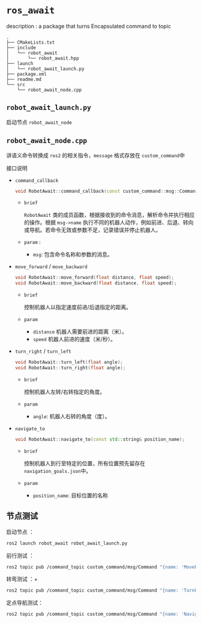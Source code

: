 # `ros_await`

description :  a package that  turns Encapsulated command to topic

```
.
├── CMakeLists.txt
├── include
│   └── robot_await
│       └── robot_await.hpp
├── launch
│   └── robot_await_launch.py
├── package.xml
├── readme.md
└── src
    └── robot_await_node.cpp
```

## `robot_await_launch.py`

启动节点 `robot_await_node` 



## `robot_await_node.cpp`

讲语义命令转换成 `ros2` 的相关指令，`message` 格式存放在 `custom_command`中

接口说明

+ `command_callback` 

  ```C++
  void RobotAwait::command_callback(const custom_command::msg::Command::SharedPtr msg);
  ```

  + `brief `  

    `RobotAwait` 类的成员函数，根据接收到的命令消息，解析命令并执行相应的操作。根据 `msg->name` 执行不同的机器人动作，例如前进、后退、转向或导航。若命令无效或参数不足，记录错误并停止机器人。

  + `param` : 
    + `msg`: 包含命令名称和参数的消息。

+ `move_forward`  / `move_backward`

  ```C++
  void RobotAwait::move_forward(float distance, float speed);
  void RobotAwait::move_backward(float distance, float speed);
  ```

  + `brief` 

    控制机器人以指定速度前进/后退指定的距离。

  + `param` 

    + `distance` 机器人需要前进的距离（米）。
    + `speed` 机器人前进的速度（米/秒）。

+ `turn_right` / `turn_left`

  ```C++
  void RobotAwait::turn_left(float angle);
  void RobotAwait::turn_right(float angle);
  ```

  + `brief` 

    控制机器人左转/右转指定的角度。

  + `param` 

    + `angle`: 机器人右转的角度（度）。

+ `navigate_to`

  ```c++
  void RobotAwait::navigate_to(const std::string& position_name);
  ```

  + `brief` 

    控制机器人到行至特定的位置，所有位置预先留存在 `navigation_goals.json`中。

  + `param` 

    + `position_name`: 目标位置的名称



## 节点测试

启动节点 ：

```bash
ros2 launch robot_await robot_await_launch.py
```

前行测试 ：

```bash
ros2 topic pub /command_topic custom_command/msg/Command "{name: 'MoveForward', parameters: ['2.0', '0.5']}"
```

转弯测试 ：+

```bash
ros2 topic pub /command_topic custom_command/msg/Command "{name: 'TurnLeft', parameters: ['90.0']}"
```

定点导航测试：

```bash
ros2 topic pub /command_topic custom_command/msg/Command "{name: 'NavigateTo', parameters: ['Home']}"
```

